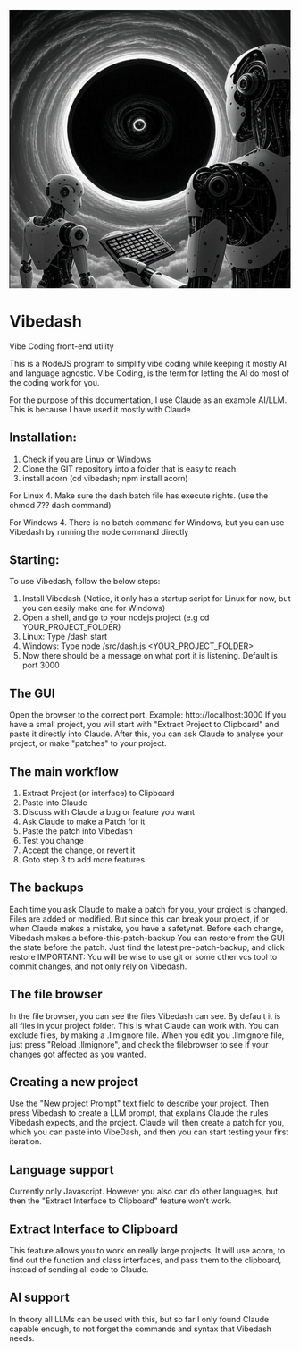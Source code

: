 ![Alt text](img/logo2.png)

# Vibedash
Vibe Coding front-end utility

This is a NodeJS program to simplify vibe coding while keeping it mostly AI and language agnostic.
Vibe Coding, is the term for letting the AI do most of the coding work for you.

For the purpose of this documentation, I use Claude as an example AI/LLM.  This is because I have used it mostly with Claude.

## Installation:
1. Check if you are Linux or Windows
2. Clone the GIT repository into a folder that is easy to reach.
3. install acorn (cd vibedash; npm install acorn)

For Linux
4. Make sure the dash batch file has execute rights. (use the chmod 7?? dash command)

For Windows
4. There is no batch command for Windows, but you can use Vibedash by running the node command directly

## Starting:
To use Vibedash, follow the below steps:
1. Install Vibedash (Notice, it only has a startup script for Linux for now, but you can easily make one for Windows)
3. Open a shell, and go to your nodejs project (e.g cd YOUR_PROJECT_FOLDER)
4. Linux: Type <PATH-TO-VIBEDASH>/dash start
4. Windows: Type node <PATH-TO-VIBEDASH>/src/dash.js <YOUR_PROJECT_FOLDER>
5. Now there should be a message on what port it is listening. Default is port 3000

## The GUI
Open the browser to the correct port.  Example: http://localhost:3000
If you have a small project, you will start with "Extract Project to Clipboard" and paste it directly into Claude.
After this, you can ask Claude to analyse your project, or make "patches" to your project.

## The main workflow
1. Extract Project (or interface) to Clipboard
2. Paste into Claude
3. Discuss with Claude a bug or feature you want
4. Ask Claude to make a Patch for it
5. Paste the patch into Vibedash
6. Test you change
7. Accept the change, or revert it
8. Goto step 3 to add more features

## The backups
Each time you ask Claude to make a patch for you, your project is changed.  Files are added or modified.
But since this can break your project, if or when Claude makes a mistake, you have a safetynet. 
Before each change, Vibedash makes a before-this-patch-backup
You can restore from the GUI the state before the patch.  Just find the latest pre-patch-backup, and click restore
IMPORTANT: You will be wise to use git or some other vcs tool to commit changes, and not only rely on Vibedash.

## The file browser
In the file browser, you can see the files Vibedash can see.  By default it is all files in your project folder.
This is what Claude can work with.  You can exclude files, by making a .llmignore file.
When you edit you .llmignore file, just press "Reload .llmignore", and check the filebrowser to see if your changes got affected as you wanted.

## Creating a new project
Use the "New project Prompt" text field to describe your project.
Then press Vibedash to create a LLM prompt, that explains Claude the rules Vibedash expects, and the project.
Claude will then create a patch for you, which you can paste into VibeDash, and then you can start testing your first iteration.

## Language support
Currently only Javascript.
However you also can do other languages, but then the "Extract Interface to Clipboard" feature won't work.

## Extract Interface to Clipboard
This feature allows you to work on really large projects. It will use acorn, to find out the function and class interfaces, and pass them to the clipboard, instead of 
sending all code to Claude.

## AI support
In theory all LLMs can be used with this, but so far I only found Claude capable enough, to not forget the commands and syntax that Vibedash needs.









